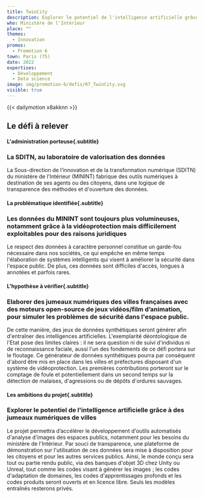 ```yaml
---
title: TwinCity
description: Explorer le potentiel de l'intelligence artificielle grâce aux jumeaux numériques de villes
who: Ministère de l'Intérieur
place: ""
themes:
  - Innovation
promos:
  - Promotion 6
town: Paris (75)
date: 2022
expertises:
  - Développement
  - Data science
image: img/promotion-6/defis/07_TwinCity.svg
visible: true
---
```


{{< dailymotion x8akknn >}}

## Le défi à relever

#### L'administration porteuse{.subtitle}
### La SDITN, au laboratoire de valorisation des données
La Sous-direction de l’innovation et de la transformation numérique (SDITN) du ministère de l'Intérieur (MININT) fabrique des outils numériques à destination de ses agents ou des citoyens, dans une logique de transparence des méthodes et d'ouverture des données.

#### La problématique identifiée{.subtitle}
### Les données du MININT sont toujours plus volumineuses, notamment grâce à la vidéoprotection mais difficilement exploitables pour des raisons juridiques
Le respect des données à caractère personnel constitue un garde-fou nécessaire dans nos sociétés, ce qui empêche en même temps l'élaboration de systèmes intelligents qui visent à améliorer la sécurité dans l'espace public. De plus, ces données sont difficiles d'accès, longues à annotées et parfois rares.

#### L'hypothèse à vérifier{.subtitle}
### Elaborer des jumeaux numériques des villes françaises avec des moteurs open-source de jeux vidéos/film d’animation, pour simuler les problèmes de sécurité dans l'espace public.
De cette manière, des jeux de données synthétiques seront générer afin d'entraîner des intelligences artificielles. L'exemplarité déontologique de l'Etat pose des limites claires : il ne sera question ni de suivi d'individus ni de reconnaissance faciale, aussi l'un des fondements de ce défi portera sur le floutage.
Ce générateur de données synthétiques pourra par conséquent d'abord être mis en place dans les villes et préfectures disposant d'un système de vidéoprotection. Les premières contributions porteront sur le comptage de foule et potentiellement dans un second temps sur la détection de malaises, d'agressions ou de dépôts d'ordures sauvages.

#### Les ambitions du projet{.subtitle}
### Explorer le potentiel de l'intelligence artificielle grâce à des jumeaux numériques de villes
Le projet permettra d’accélérer le développement d'outils automatisés d'analyse d'images des espaces publics, notamment pour les besoins du ministère de l'Intérieur. Par souci de transparence, une plateforme de démonstration sur l'utilisation de ces données sera mise à disposition pour les citoyens et pour les autres services publics.
Ainsi, le monde conçu sera tout ou partie rendu public, via des banques d'objet 3D chez Unity ou Unreal, tout comme les codes visant à générer les images ; les codes d'adaptation de domaines, les codes d'apprentissages profonds et les codes produits seront ouverts et en licence libre. Seuls les modèles entraînés resterons privés.